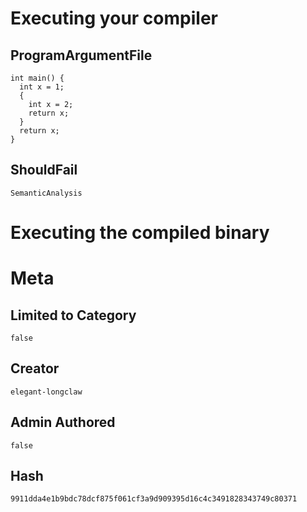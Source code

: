 # Executing your compiler

## ProgramArgumentFile

```
int main() {
  int x = 1;
  {
    int x = 2;
    return x;
  }
  return x;
}
```

## ShouldFail

```
SemanticAnalysis
```

# Executing the compiled binary

# Meta

## Limited to Category

```
false
```

## Creator

```
elegant-longclaw
```

## Admin Authored

```
false
```

## Hash

```
9911dda4e1b9bdc78dcf875f061cf3a9d909395d16c4c3491828343749c80371
```
